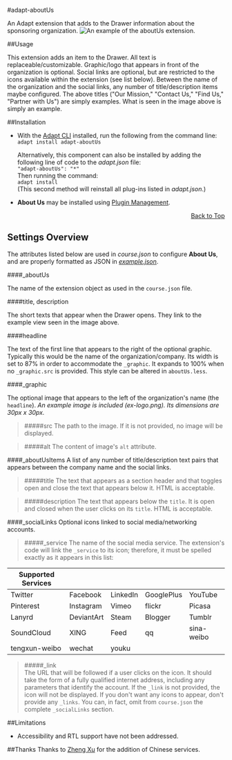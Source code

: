 


#adapt-aboutUs

An Adapt extension that adds to the Drawer information about the sponsoring organization.
![An example of the aboutUs extension.](https://github.com/chucklorenz/adapt-aboutUs/raw/master/clip.png "example aboutUs")  

##Usage

This extension adds an item to the Drawer. All text is replaceable/customizable. Graphic/logo that appears in front of the organization is optional. Social links are optional, but are restricted to the icons available within the extension (see list below). Between the name of the organization and the social links, any number of title/description items maybe configured. The above titles ("Our Mission," "Contact Us," "Find Us," "Partner with Us") are simply examples. What is seen in the image above is simply an example.

##Installation

* With the [Adapt CLI](https://github.com/adaptlearning/adapt-cli) installed, run the following from the command line:  
`adapt install adapt-aboutUs`

    Alternatively, this component can also be installed by adding the following line of code to the *adapt.json* file:  
    `"adapt-aboutUs": "*"`  
    Then running the command:  
    `adapt install`  
    (This second method will reinstall all plug-ins listed in *adapt.json*.)  

* **About Us**  may be installed using [Plugin Management](https://github.com/adaptlearning/adapt_authoring/wiki/Plugin-Manager).  
<div float align=right><a href="#top">Back to Top</a></div>

## Settings Overview

The attributes listed below are used in *course.json* to configure **About Us**, and are properly formatted as JSON in [*example.json*](https://github.com/chucklorenz/adapt-aboutUs/blob/master/example.json).  

####_aboutUs

The name of the extension object as used in the `course.json` file.

####title, description

The short texts that appear when the Drawer opens. They link to the example view seen in the image above.

####headline  

The text of the first line that appears to the right of the optional graphic. Typically this would be the name of the organization/company. Its width is set to 87% in order to accommodate the `_graphic`. It expands to 100% when no `_graphic.src` is provided. This style can be altered in `aboutUs.less`.

####_graphic

The optional image that appears to the left of the organization's name (the `headline`). *An example image is included (ex-logo.png). Its dimensions are 30px x 30px.*

>#####src
>The path to the image. If it is not provided, no image will be displayed.  

>#####alt
>The content of image's `alt` attribute.

####_aboutUsItems
A list of any number of title/description text pairs that appears between the company name and the social links.

>#####title
>The text that appears as a section header and that toggles open and close the text that appears below it. HTML is acceptable.  

>#####description
>The text that appears below the `title`. It is open and closed when the user clicks on its `title`. HTML is acceptable.

####_socialLinks
Optional icons linked to social media/networking accounts.
>#####_service
>The name of the social media service. The extension's code will link the `_service` to its icon; therefore, it must be spelled exactly as it appears in this list:

| Supported Services |  |  |  |  |
| ------ | ------ | ------ | ------ | ------ |
| Twitter | Facebook | LinkedIn | GooglePlus | YouTube |
|Pinterest|Instagram|Vimeo|flickr|Picasa|
|Lanyrd|DeviantArt|Steam|Blogger|Tumblr|
|SoundCloud|XING|Feed|qq|sina-weibo|
|tengxun-weibo|wechat|youku|||

>#####_link  
>The URL that will be followed if a user clicks on the icon. It should take the form of a fully qualified internet address, including any parameters that identify the account. If the `_link` is not provided, the icon will not be displayed. If you don't want any icons to appear, don't provide any `_links`. You can, in fact, omit from `course.json` the complete `_socialLinks` section.

##Limitations
 
 - Accessibility and RTL support have not been addressed.
 
##Thanks 
Thanks to [Zheng Xu](https://github.com/samumist) for the addition of Chinese services.





